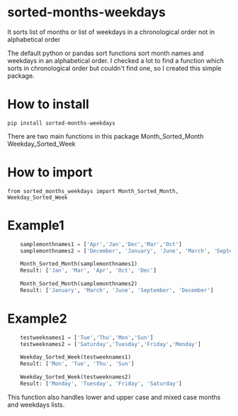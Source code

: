 # sorted-months-weekdays
It sorts list of months or list of weekdays in a chronological order not in alphabetical order

The default python or pandas sort functions sort month names and weekdays in an alphabetical order. I checked a lot to find a function which sorts in chronological order but couldn't find one, so I created this simple package.

# How to install
    pip install sorted-months-weekdays
    
There are two main functions in this package
    Month_Sorted_Month
    Weekday_Sorted_Week
   
# How to import
    from sorted_months_weekdays import Month_Sorted_Month, Weekday_Sorted_Week
    
# Example1
```python
    samplemonthnames1 = ['Apr','Jan','Dec','Mar','Oct']
    samplemonthnames2 = ['December', 'January', 'June', 'March', 'September']
    
    Month_Sorted_Month(samplemonthnames1)
    Result: ['Jan', 'Mar', 'Apr', 'Oct', 'Dec']
    
    Month_Sorted_Month(samplemonthnames2)
    Result: ['January', 'March', 'June', 'September', 'December']
```
# Example2
``` python
    testweeknames1 = ['Tue','Thu','Mon','Sun']
    testweeknames2 = ['Saturday','Tuesday','Friday','Monday']
    
    Weekday_Sorted_Week(testweeknames1)
    Result: ['Mon', 'Tue', 'Thu', 'Sun']
    
    Weekday_Sorted_Week(testweeknames2)
    Result: ['Monday', 'Tuesday', 'Friday', 'Saturday']
```
This function also handles lower and upper case and mixed case months and weekdays lists.
